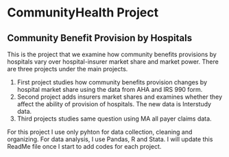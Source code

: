 # CommunityHealth Project
## Community Benefit Provision by Hospitals
This is the project that we examine how community benefits provisions by hospitals vary over hospital-insurer market share and market power. 
There are three projects under the main projects. 

1. First project studies how community benefits provision changes by hospital market share using the data from AHA and IRS 990 form.
2. Second project adds insurers market shares and examines whether they affect the ability of provision of hospitals. The new data is Interstudy data.
3. Third projects studies same question using MA all payer claims data.

For this project I use only pyhton for data collection, cleaning and organizing. For data analysis, I use Pandas, R and Stata.
I will update this ReadMe file once I start to add codes for each project.
